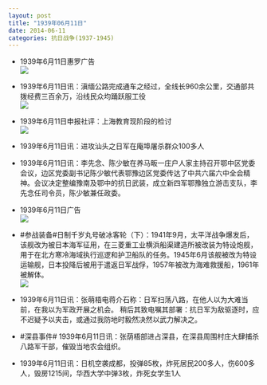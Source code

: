 ```yaml
---
layout: post
title: "1939年06月11日"
date: 2014-06-11
categories: 抗日战争(1937-1945)
---
```


<meta name="referrer" content="no-referrer" />

- 1939年6月11日惠罗广告 <br/><img src="https://ww4.sinaimg.cn/large/aca367d8jw1ehaj4iqj16j20cw0gyq6s.jpg" />

- 1939年6月11日讯：滇缅公路完成通车之经过，全线长960余公里，交通部共拨经费三百余万，沿线民众均踊跃服工役 <br/><img src="https://ww1.sinaimg.cn/large/aca367d8jw1ehahdoqyz7j205r0howh5.jpg" />

- 1939年6月11日申报社评：上海教育现阶段的检讨 <br/><img src="https://ww3.sinaimg.cn/large/aca367d8jw1ehafn7cvd0j20vn0zf1kx.jpg" />

- 1939年6月11日讯：进攻汕头之日军在庵埠屠杀群众100多人 

- 1939年6月11日讯：李先念、陈少敏在养马畈一庄户人家主持召开鄂中区党委会议，边区党委副书记陈少敏代表鄂豫边区党委传达了中共六届六中全会精神。会议决定整编豫南及鄂中的抗日武装，成立新四军鄂豫独立游击支队，李先念任司令员，陈少敏兼任政委。 

- 1939年6月11日广告 <br/><img src="https://ww3.sinaimg.cn/large/aca367d8jw1eha01t1e35j20lz0he442.jpg" />

- #参战装备#日制千岁丸号破冰客轮（下）：1941年9月，太平洋战争爆发后，该舰改为被日本海军征用，在三菱重工业横浜船渠建造所被改装为特设炮舰，用于在北方寒冷海域执行巡逻和护卫船队的任务。1945年6月该舰被改为特设运输舰，日本投降后被用于遣返日军战俘，1957年被改为海难救援船，1961年被解体。 <br/><img src="https://ww1.sinaimg.cn/large/aca367d8jw1eh9y0ryhhwj20f80hc42m.jpg" />

- 1939年6月11日讯：张萌梧电蒋介石称：日军扫荡八路，在他人以为大难当前，在我以为军政开展之机会。 稍后其致电嘱其部署：抗日军为敌驱逐时，应不迟疑予以夹击，或通过我防地时毅然决然以武力解决之。 

- #深县事件# 1939年6月11日讯：张荫梧部进占深县，在深县周围村庄大肆捕杀八路军干部，催毁当地农会组织。 

- 1939年6月11日讯：日机空袭成都，投弹85枚，炸死居民200多人，伤600多人，毁房1215间，华西大学中弹3枚，炸死女学生1人 


